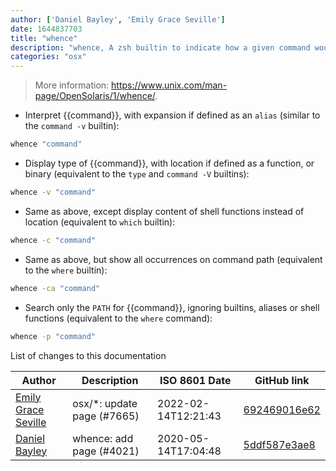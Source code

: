 ```yaml
---
author: ['Daniel Bayley', 'Emily Grace Seville']
date: 1644837703
title: "whence"
description: "whence, A zsh builtin to indicate how a given command would be interpreted."
categories: "osx"
---
```

> More information: <https://www.unix.com/man-page/OpenSolaris/1/whence/>.

- Interpret {{command}}, with expansion if defined as an `alias` (similar to the `command -v` builtin):

```bash
whence "command"
```

- Display type of {{command}}, with location if defined as a function, or binary (equivalent to the `type` and `command -V` builtins):

```bash
whence -v "command"
```

- Same as above, except display content of shell functions instead of location (equivalent to `which` builtin):

```bash
whence -c "command"
```

- Same as above, but show all occurrences on command path (equivalent to the `where` builtin):

```bash
whence -ca "command"
```

- Search only the `PATH` for {{command}}, ignoring builtins, aliases or shell functions (equivalent to the `where` command):

```bash
whence -p "command"
```
List of changes to this documentation


Author | Description | ISO 8601 Date | GitHub link
------|-----|-----|-----
[Emily Grace Seville](mailto:emilyseville7cf@gmail.com) | osx/*: update page (#7665) | 2022-02-14T12:21:43 | [692469016e62](https://github.com/tldr-pages/tldr/commit/692469016e62d4410ec92a8f29272e447046a0d2)
[Daniel Bayley](mailto:daniel.bayley@me.com) | whence: add page (#4021) | 2020-05-14T17:04:48 | [5ddf587e3ae8](https://github.com/tldr-pages/tldr/commit/5ddf587e3ae8e507c707e70ba4e1904e766ef89b)

